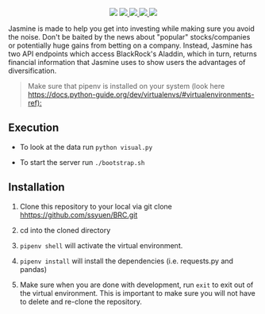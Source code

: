 <p align="center">

<img src="https://imgur.com/gallery/G34KcLC">

<a href="https://www.python.org/" target="_blank">
    <img src="https://forthebadge.com/images/badges/made-with-python.svg">
  </a>
  <a href="https://www.javascript.com/" target="_blank">
    <img src="https://forthebadge.com/images/badges/uses-js.svg">
  </a>
  <a href="https://github.com/ssyuen/BRC/graphs/contributors" target="_blank">
    <img src="https://forthebadge.com/images/badges/built-with-love.svg">
  </a>
  <a href="https://www.w3schools.com/html/html5_intro.asp" target="_blank">
    <img src="https://forthebadge.com/images/badges/validated-html5.svg">
  </a>

Jasmine is made to help you get into investing while making sure you avoid the noise. Don't be baited by the news about "popular" stocks/companies or potentially huge gains from betting on a company. Instead, Jasmine has two API endpoints which access BlackRock's Aladdin, which in turn, returns financial information that Jasmine uses to show users the advantages of diversification.

</p>

> Make sure that pipenv is installed on your system (look here <https://docs.python-guide.org/dev/virtualenvs/#virtualenvironments-ref):>


## Execution

- To look at the data run `python visual.py`

- To start the server run `./bootstrap.sh`

## Installation

1. Clone this repository to your local via git clone <hhttps://github.com/ssyuen/BRC.git>

2. cd into the cloned directory

3. `pipenv shell` will activate the virtual environment.

4. `pipenv install` will install the dependencies (i.e. requests.py and pandas)

5. Make sure when you are done with development, run `exit` to exit out of the virtual environment. This is important to make sure you will not have to delete and re-clone the repository.
